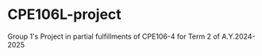 # CPE106L-project
Group 1's Project in partial fulfillments of CPE106-4 for Term 2 of A.Y.2024-2025
